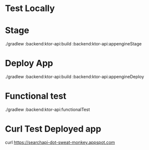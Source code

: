 # Test Locally

# Stage

./gradlew :backend:ktor-api:build :backend:ktor-api:appengineStage

# Deploy App

./gradlew :backend:ktor-api:build  :backend:ktor-api:appengineDeploy

# Functional test

./gradlew :backend:ktor-api:functionalTest

# Curl Test Deployed app

curl  https://searchapi-dot-sweat-monkey.appspot.com
